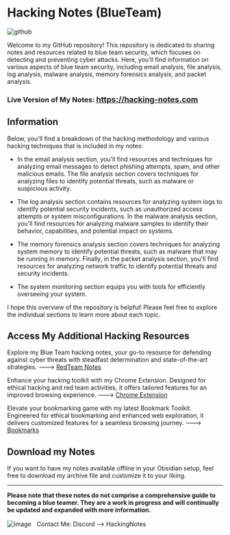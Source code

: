 # Hacking Notes (BlueTeam)

![github](https://github.com/Hacking-Notes/BlueTeam/assets/118412415/bfa9495e-4ed7-4355-bfa1-747ecf9457aa)

Welcome to my GitHub repository! This repository is dedicated to sharing notes and resources related to blue team security, which focuses on detecting and preventing cyber attacks. Here, you'll find information on various aspects of blue team security, including email analysis, file analysis, log analysis, malware analysis, memory forensics analysis, and packet analysis.

<h3>Live Version of My Notes: <a href="https://hacking-notes.com" style="font-size: 18px;">https://hacking-notes.com</a></h3>

## Information

Below, you'll find a breakdown of the hacking methodology and various hacking techniques that is included in my notes:

- In the email analysis section, you'll find resources and techniques for analyzing email messages to detect phishing attempts, spam, and other malicious emails. The file analysis section covers techniques for analyzing files to identify potential threats, such as malware or suspicious activity.

- The log analysis section contains resources for analyzing system logs to identify potential security incidents, such as unauthorized access attempts or system misconfigurations. In the malware analysis section, you'll find resources for analyzing malware samples to identify their behavior, capabilities, and potential impact on systems.

- The memory forensics analysis section covers techniques for analyzing system memory to identify potential threats, such as malware that may be running in memory. Finally, in the packet analysis section, you'll find resources for analyzing network traffic to identify potential threats and security incidents.

- The system monitoring section equips you with tools for efficiently overseeing your system.

I hope this overview of the repository is helpful! Please feel free to explore the individual sections to learn more about each topic.

## Access My Additional Hacking Resources

Explore my Blue Team hacking notes, your go-to resource for defending against cyber threats with steadfast determination and state-of-the-art strategies. ---> <a href="https://github.com/Hacking-Notes/Redteam">RedTeam Notes</a>

Enhance your hacking toolkit with my Chrome Extension. Designed for ethical hacking and red team activities, it offers tailored features for an improved browsing experience. ---> <a href="https://github.com/Hacking-Notes/Extensions">Chrome Extension</a>

Elevate your bookmarking game with my latest Bookmark Toolkit. Engineered for ethical bookmarking and enhanced web exploration, it delivers customized features for a seamless browsing journey. ---> <a href="https://github.com/Hacking-Notes/Bookmarks">Bookmarks</a>

## Download my Notes

If you want to have my notes available offline in your Obsidian setup, feel free to download my archive file and customize it to your liking.

---

**Please note that these notes do not comprise a comprehensive guide to becoming a blue teamer. They are a work in progress and will continually be updated and expanded with more information.**

  ![image](https://external-content.duckduckgo.com/iu/?u=https%3A%2F%2Fwww.net-model.com%2Fimg%2Flogo-discord.png&f=1&nofb=1&ipt=0b347aa70a05f91f4015e7e1049581eba2f397f35b8f27ebb18ae2190210f8ea&ipo=images)ㅤContact Me: Discord --> HackingNotes
